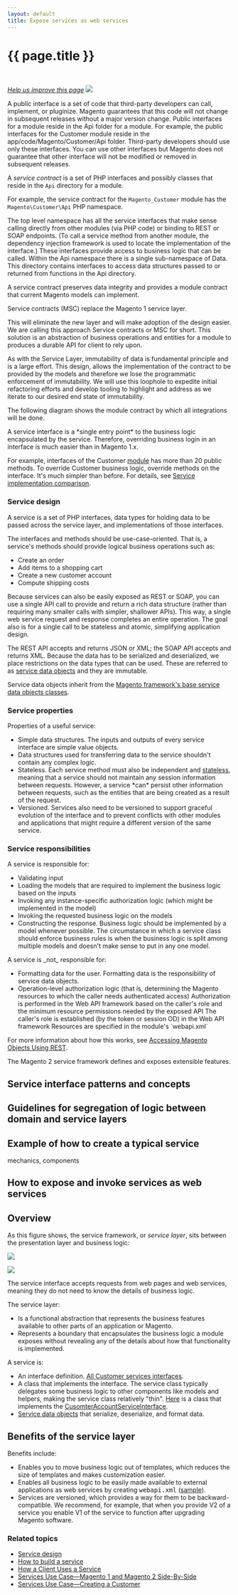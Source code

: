 ```yaml
---
layout: default
title: Expose services as web services
---
```


<div class="container bs-docs-container">
   <div class="row">
      <div class="jumbotron">
         <h1 class="api1" id="coding-standards">{{ page.title }}</h1>
      </div>
      <div class="row">
         <div class="col-xs-3">
            <p>&nbsp;</p>
         </div>
         <div class="col-xs-9" role="main">
            <div class="bs-docs-section">
               <p><a href="{{ site.githuburl }}guides/v1.0/extension-dev-guide/services/services.md" target="_blank"><em>Help us improve this page</em></a>&nbsp;<img src="{{ site.baseurl }}common/images/newWindow.gif"/></p>
               <p>A public interface is a set of code that third-party developers can call, implement, or pluginize. Magento guarantees that this code will not change in subsequent releases without a major version change.
                  Public interfaces for a module reside in the Api folder for a module. For example, the public interfaces for the Customer module reside in the app/code/Magento/Customer/Api folder. Third-party developers should use only these interfaces. You can use other interfaces but Magento does not guarantee that other interface will not be modified or removed in subsequent releases.
               </p>
               <p>A <i>service contract</i> is a set of PHP interfaces and possibly classes that reside in the <code>Api</code> directory for a module.</p>
               <p>For example, the service contract for the <code>Magento_Customer</code> module has the <code>Magento\Customer\Api</code> PHP namespace.</p>
               <p>The top level namespace has all the service interfaces that make sense calling directly from other modules (via PHP code) or binding to REST or SOAP endpoints. (To call a service method from another module, the dependency injection framework is used to locate the implementation of the interface.) These interfaces provide access to business logic that can be called. Within the Api namespace there is a single sub-namespace of Data. This directory contains interfaces to access data structures passed to or returned from functions in the Api directory.</p>
               <p>A service contract preserves data integrity and provides a module contract that current Magento models can implement.</p>
               <p>Service contracts (MSC) replace the Magento 1 service layer.
               </p>
               <p>This will eliminate the new layer and will make adoption of the design easier.  We are calling this approach Service contracts or MSC for short.  This solution is an abstraction of business operations and entities for a module to produces a durable API for client to rely upon.</p>
               <p>As with the Service Layer, immutability of data is fundamental principle and is a large effort.  This design, allows the implementation of the contract to be provided by the models and therefore we lose the programmatic enforcement of immutability.  We will use this loophole to expedite initial refactoring efforts and develop tooling to highlight and address as we iterate to our desired end state of immutability.</p>
               <p>The following diagram shows the module contract by which all integrations will be done.</p>
               <p>A service interface is a *single entry point* to the business logic encapsulated by the service. Therefore, overriding business login in an interface is much easier than in Magento 1.x.</p>
               <p>For example, interfaces of the Customer <a href="{{ site.mage2000url }}app/code/Magento/Customer/Service/V1" target="_blank">module</a> has more than 20 public methods. To override Customer business logic, override methods on the interface. It's much simpler than before. For details, see <a href="{{ site.gdeurl }}extension-dev-guide/services/service-compare-m1-m2.html">Service implementation comparison</a>.</p>
               <h3 id="service-design">Service design</h3>
               <p>A service is a set of PHP interfaces, data types for holding data to be passed across the service layer, and implementations of those interfaces.</p>
               <p>The interfaces and methods should be use-case-oriented. That is, a service's methods should provide logical business operations such as:</p>
               <ul>
                  <li>Create an order</li>
                  <li>Add items to a shopping cart</li>
                  <li>Create a new customer account</li>
                  <li>Compute shipping costs</li>
               </ul>
               <p>Because services can also be easily exposed as REST or SOAP, you can use a single API call to provide and return a rich data structure (rather than requiring many smaller calls with simpler, shallower APIs). This way, a single web service request and response completes an entire operation. The goal also is for a single call to be stateless and atomic, simplifying application design.</p>
               <p>The REST API accepts and returns JSON or XML; the SOAP API accepts and returns XML. Because the data has to be serialized and deserialized, we place restrictions on the data types that can be used. These are referred to as <a href="{{ site.mage2000url }}app/code/Magento/Customer/Service/V1/Data/Customer.php">service data objects</a> and they are immutable.</p>
               <p>Service data objects inherit from the <a href="{{ site.mage2000url }}lib/internal/Magento/Framework/Service/Data" target="_blank">Magento framework's base service data objects classes</a>.</p>
               <h3 id="service-properties">Service properties</h3>
               <p>Properties of a useful service:</p>
               <ul>
                  <li>Simple data structures. The inputs and outputs of every service interface are simple value objects.
                  </li>
                  <li>Data structures used for transferring data to the service shouldn't contain any complex logic.</li>
                  <li>Stateless. Each service method must also be independent and <a href="http://en.wikipedia.org/wiki/Stateless_protocol">stateless</a>, meaning that a service should not maintain any session information between requests. However, a service *can* persist other information between requests, such as the entities that are being created as a result of the request.
                  </li>
                  <li>Versioned. Services also need to be versioned to support graceful evolution of the interface and to prevent conflicts with other modules and applications that might require a different version of the same service.
                  </li>
               </ul>
               <h3 id="service-responsibilities">Service responsibilities</h3>
               <p>A service is responsible for:</p>
               <ul>
                  <li>Validating input</li>
                  <li>Loading the models that are required to implement the business logic based on the inputs</li>
                  <li>Invoking any instance-specific authorization logic (which might be implemented in the model)</li>
                  <li>Invoking the requested business logic on the models
                  </li>
                  <li>Constructing the response. Business logic should be implemented by a model whenever possible. The circumstance in which a service class should enforce business rules is when the business logic is split among multiple models and doesn't make sense to put in any one model.
                  </li>
               </ul>
               <p>A service is _not_ responsible for:</p>
               <ul>
                  <li>Formatting data for the user.
                     Formatting data is the responsibility of service data objects.
                  </li>
                  <li>Operation-level authorization logic (that is, determining the Magento resources to which the caller needs authenticated access)
                     Authorization is performed in the Web API framework based on the caller's role and the minimum resource permissions needed by the exposed API
                     The caller's role is established (by the token or session OD) in the Web API framework
                     Resources are specified in the module's `webapi.xml`
                  </li>
               </ul>
               <p>For more information about how this works, see <a href="{{ site.gdeurl }}get-started/rest/rest-overview.html">Accessing Magento Objects Using REST</a>.</p>
               <p>The Magento 2 service framework defines and exposes extensible features.</p>
               <h2 id="service-interface-patterns-concepts">Service interface patterns and concepts</h2>
               <h2 id="guidelines">Guidelines for segregation of logic between domain and service layers</h2>
               <h2 id="how-to">Example of how to create a typical service</h2>
               <p>mechanics, components</p>
               <h2 id="web-services">How to expose and invoke services as web services</h2>
               <h2>Overview</h2>
               <p>As this figure shows, the service framework, or <i>service layer</i>, sits between the presentation layer and business logic:</p>
               <p><img src="{{ site.baseurl }}common/images/service-layer_block-diagram.png"/></p>
               <p><img src="{{ site.baseurl }}common/images/High_Level_API_Design.png"/></p>
               <p>The service interface accepts requests from web pages and web services, meaning they do not need to know the details of business logic.</p>
               <p>The service layer:</p>
               <ul>
                  <li>Is a functional abstraction that represents the business features available to other parts of an application or Magento.</li>
                  <li>Represents a boundary that encapsulates the business logic a module exposes without revealing any of the details about how that functionality is implemented.</li>
               </ul>
               <p>A service is:</p>
               <ul>
                  <li>An interface definition.
                     <a href="{{ site.mage2000url }}app/code/Magento/Customer/Service/V1" target="_blank">All Customer services interfaces</a>.
                  </li>
                  <li>A class that implements the interface.
                     The service class typically delegates some business logic to other components like models and helpers, making the service class relatively "thin".
                     <a href="{{ site.mage2000url }}app/code/Magento/Customer/Service/V1/CustomerAccountService.php" target="_blank">Here</a> is a class that implements the <a href="{{ site.mage2000url }}app/code/Magento/Customer/Service/V1/CustomerAccountServiceInterface.php" target="_blank">CusomterAccountServiceInterface</a>.
                  </li>
                  <li><a href="{{ site.gdeurl }}extension-dev-guide/services/build-svc.html#about-service-data-objects">Service data objects</a> that serialize, deserialize, and format data.</li>
               </ul>
               <h2 id="service-layer-benefits">Benefits of the service layer</h2>
               <p>Benefits include:</p>
               <ul>
                  <li>Enables you to move business logic out of templates, which reduces the size of templates and makes customization easier.</li>
                  <li>Enables all business logic to be easily made available to external applications as web services by creating <tt>webapi.xml</tt> (<a href="{{ site.mage2000url }}app/code/Magento/Customer/etc/webapi.xml" target="_blank">sample</a>).</li>
                  <li>Services are versioned, which provides a way for them to be backward-compatible. We recommend, for example, that when you provide V2 of a service you enable V1 of the service to function after upgrading Magento software.</li>
               </ul>
               <h3 id="related-topics">Related topics</h3>
               <ul>
                  <li><a href="{{ site.gdeurl }}extension-dev-guide/services/service-design.html">Service design</a></li>
                  <li><a href="{{ site.gdeurl }}extension-dev-guide/services/service-build.html">How to build a service</a></li>
                  <li><a href="{{ site.gdeurl }}extension-dev-guide/services/service-how-to-use.html">How a Client Uses a Service</a></li>
                  <li><a href="{{ site.gdeurl }}extension-dev-guide/services/service-compare-m1-m2.html">Services Use Case&mdash;Magento 1 and Magento 2 Side-By-Side</a></li>
                  <li><a href="{{ site.gdeurl }}extension-dev-guide/services/service-create-customer.html">Services Use Case&mdash;Creating a Customer</a></li>
               </ul>
            </div>
         </div>
      </div>
   </div>
</div>





